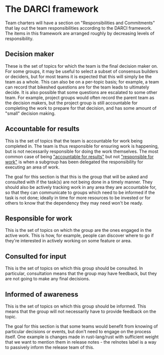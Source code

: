 # The DARCI framework

Team charters will have a section on "Responsibilities and Commitments" that lay out the team responsibilities according to the DARCI framework. The items in this framework are arranged roughly by decreasing levels of responsibility.


## Decision maker

These is the set of topics for which the team is the final decision maker on. For some groups, it may be useful to select a subset of consensus builders or deciders, but for most teams it is expected that this will simply be the team as a whole. This can also be on a per-topic basis; for example, a team can record that bikeshed questions are for the team leads to ultimately decide. It is also possible that some questions are escalated to some other team. For example, project groups would often record the parent team as the decision makers, but the project group is still accountable for completing the work to prepare for that decision, and has some amount of "small" decision making.

## Accountable for results
This is the set of topics that the team is accountable for work being completed in. The team is thus responsible for ensuring work is happening, but is not necessarily responsible for doing the work themselves. The most common case of being ["accountable for results"](#Accountable-for-results) but not ["responsible for work"](#Responsible-for-work) is when a subgroup has been delegated the responsibility for executing an area of work.

The goal for this section is that this is the group that will be asked and consulted with if the task(s) are not being done in a timely manner. They should also be actively tracking work in any area they are accountable for, so that they can communicate to groups which need to be informed if the task is not done; ideally in time for more resources to be invested or for others to know that the dependency they may need won't be ready.

## Responsible for work

This is the set of topics on which the group are the ones engaged in the active work. This is how, for example, people can discover where to go if they're interested in actively working on some feature or area.

## Consulted for input
This is the set of topics on which this group should be consulted. In particular, consultation means that the group may have feedback, but they are not going to make any final decisions.

## Informed of awareness

This is the set of topics on which this group should be informed. This means that the group will not necessarily have to provide feedback on the topic.

The goal for this section is that some teams would benefit from knowing of particular decisions or events, but don't need to engage on the process itself. One example is changes made in rust-lang/rust with sufficient weight that we want to mention them in release notes - the relnotes label is a way to passively inform the release team of this.

